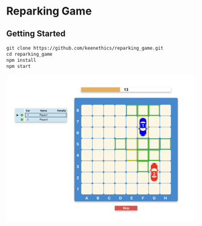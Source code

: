 # Reparking Game

## Getting Started

```
git clone https://github.com/keenethics/reparking_game.git
cd reparking_game
npm install
npm start
```

![Game view](game_view.png)
